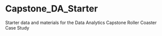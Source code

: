 # Capstone_DA_Starter
Starter data and materials for the Data Analytics Capstone Roller Coaster Case Study
